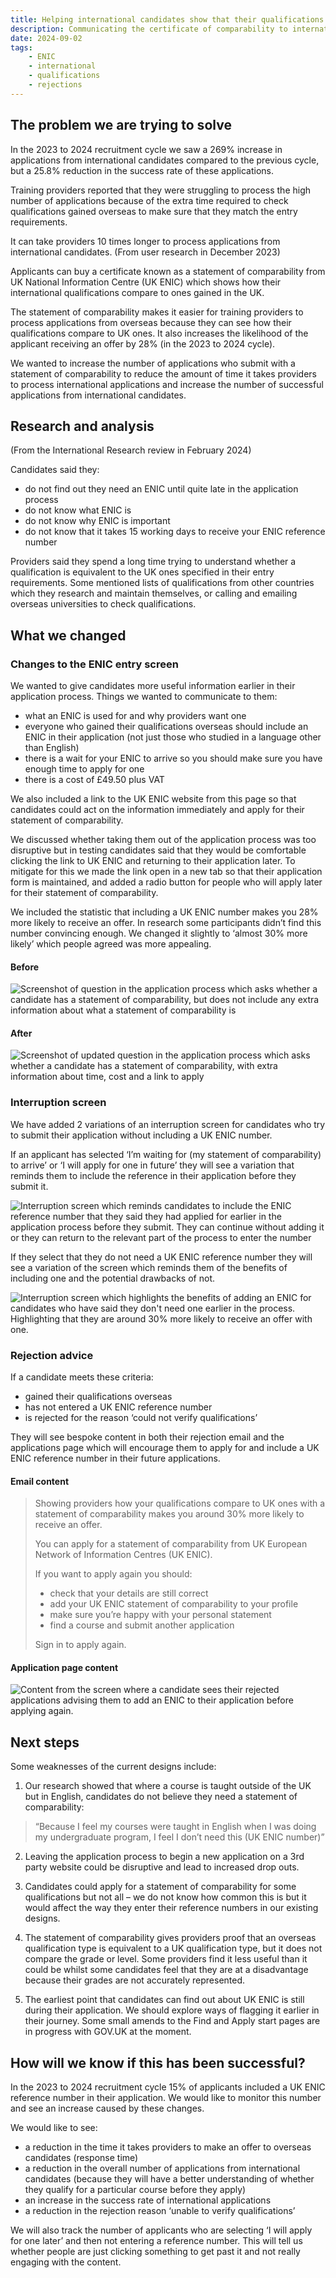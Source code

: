 ```yaml
---
title: Helping international candidates show that their qualifications are equivalent to UK ones
description: Communicating the certificate of comparability to international candidates so that they can apply for one at the right time in their application.
date: 2024-09-02
tags:
    - ENIC
    - international
    - qualifications
    - rejections
---
```


## The problem we are trying to solve

In the 2023 to 2024 recruitment cycle we saw a 269% increase in applications from international candidates compared to the previous cycle, but a 25.8% reduction in the success rate of these applications.

Training providers reported that they were struggling to process the high number of applications because of the extra time required to check qualifications gained overseas to make sure that they match the entry requirements.

It can take providers 10 times longer to process applications from international candidates. (From user research in December 2023)

Applicants can buy a certificate known as a statement of comparability from UK National Information Centre (UK ENIC) which shows how their international qualifications compare to ones gained in the UK.

The statement of comparability makes it easier for training providers to process applications from overseas because they can see how their qualifications compare to UK ones. It also increases the likelihood of the applicant receiving an offer by 28% (in the 2023 to 2024 cycle).

We wanted to increase the number of applications who submit with a statement of comparability to reduce the amount of time it takes providers to process international applications and increase the number of successful applications from international candidates.

## Research and analysis

(From the International Research review in February 2024)

Candidates said they:

* do not find out they need an ENIC until quite late in the application process
* do not know what ENIC is
* do not know why ENIC is important
* do not know that it takes 15 working days to receive your ENIC reference number

Providers said they spend a long time trying to understand whether a qualification is equivalent to the UK ones specified in their entry requirements. Some mentioned lists of qualifications from other countries which they research and maintain themselves, or calling and emailing overseas universities to check qualifications.

## What we changed

### Changes to the ENIC entry screen

We wanted to give candidates more useful information earlier in their application process. Things we wanted to communicate to them:

* what an ENIC is used for and why providers want one
* everyone who gained their qualifications overseas should include an ENIC in their application (not just those who studied in a language other than English)
* there is a wait for your ENIC to arrive so you should make sure you have enough time to apply for one
* there is a cost of £49.50 plus VAT

We also included a link to the UK ENIC website from this page so that candidates could act on the information immediately and apply for their statement of comparability.

We discussed whether taking them out of the application process was too disruptive but in testing candidates said that they would be comfortable clicking the link to UK ENIC and returning to their application later. To mitigate for this we made the link open in a new tab so that their application form is maintained, and added a radio button for people who will apply later for their statement of comparability.

We included the statistic that including a UK ENIC number makes you 28% more likely to receive an offer. In research some participants didn’t find this number convincing enough. We changed it slightly to ‘almost 30% more likely’ which people agreed was more appealing.

#### Before

![Screenshot of question in the application process which asks whether a candidate has a statement of comparability, but does not include any extra information about what a statement of comparability is](/apply-for-teacher-training/ENIC/ENIC-question-in-apply-old.png)

#### After

![Screenshot of updated question in the application process which asks whether a candidate has a statement of comparability, with extra information about time, cost and a link to apply](/apply-for-teacher-training/ENIC/ENIC-question-in-apply-new.jpg)

### Interruption screen

We have added 2 variations of an interruption screen for candidates who try to submit their application without including a UK ENIC number.

If an applicant has selected ‘I’m waiting for (my statement of comparability) to arrive’ or ‘I will apply for one in future’ they will see a variation that reminds them to include the reference in their application before they submit it.

![Interruption screen which reminds candidates to include the ENIC reference number that they said they had applied for earlier in the application process before they submit. They can continue without adding it or they can return to the relevant part of the process to enter the number](/apply-for-teacher-training/ENIC/ENIC-interruption-screen-positive-answer.jpg)

If they select that they do not need a UK ENIC reference number they will see a variation of the screen which reminds them of the benefits of including one and the potential drawbacks of not.

![Interruption screen which highlights the benefits of adding an ENIC for candidates who have said they don't need one earlier in the process. Highlighting that they are around 30% more likely to receive an offer with one.](/apply-for-teacher-training/ENIC/ENIC-interruption-dont-want.jpg)

### Rejection advice

If a candidate meets these criteria:

* gained their qualifications overseas
* has not entered a UK ENIC reference number
* is rejected for the reason ‘could not verify qualifications’

They will see bespoke content in both their rejection email and the applications page which will encourage them to apply for and include a UK ENIC reference number in their future applications.

#### Email content

> Showing providers how your qualifications compare to UK ones with a statement of comparability makes you around 30% more likely to receive an offer.
>
> You can apply for a statement of comparability from UK European Network of Information Centres (UK ENIC).
>
> If you want to apply again you should:
>
> * check that your details are still correct
> * add your UK ENIC statement of comparability to your profile
> * make sure you’re happy with your personal statement
> * find a course and submit another application
>
> Sign in to apply again.

#### Application page content

![Content from the screen where a candidate sees their rejected applications advising them to add an ENIC to their application before applying again.](/apply-for-teacher-training/ENIC/ENIC-rejection-screen.png)

## Next steps

Some weaknesses of the current designs include:

1. Our research showed that where a course is taught outside of the UK but in English, candidates do not believe they need a statement of comparability:

> “Because I feel my courses were taught in English when I was doing my undergraduate program, I feel I don’t need this (UK ENIC number)”

2. Leaving the application process to begin a new application on a 3rd party website could be disruptive and lead to increased drop outs.

3. Candidates could apply for a statement of comparability for some qualifications but not all – we do not know how common this is but it would affect the way they enter their reference numbers in our existing designs.

4. The statement of comparability gives providers proof that an overseas qualification type is equivalent to a UK qualification type, but it does not compare the grade or level. Some providers find it less useful than it could be whilst some candidates feel that they are at a disadvantage because their grades are not accurately represented.

5. The earliest point that candidates can find out about UK ENIC is still during their application. We should explore ways of flagging it earlier in their journey. Some small amends to the Find and Apply start pages are in progress with GOV.UK at the moment.

## How will we know if this has been successful?

In the 2023 to 2024 recruitment cycle 15% of applicants included a UK ENIC reference number in their application. We would like to monitor this number and see an increase caused by these changes.

We would like to see:

* a reduction in the time it takes providers to make an offer to overseas candidates (response time)
* a reduction in the overall number of applications from international candidates (because they will have a better understanding of whether they qualify for a particular course before they apply)
* an increase in the success rate of international applications
* a reduction in the rejection reason ‘unable to verify qualifications’

We will also track the number of applicants who are selecting ‘I will apply for one later’ and then not entering a reference number. This will tell us whether people are just clicking something to get past it and not really engaging with the content.
